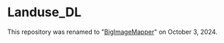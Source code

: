 # Landuse_DL
This repository was renamed to "[BigImageMapper](https://github.com/yghlc/BigImageMapper)" on October 3, 2024. 
